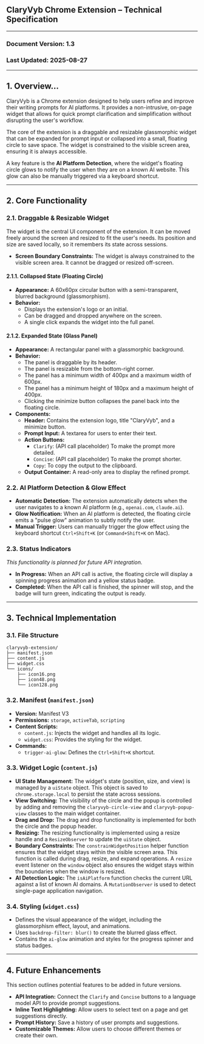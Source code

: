 ## ClaryVyb Chrome Extension – Technical Specification

---

### **Document Version:** 1.3

### **Last Updated:** 2025-08-27

---

## 1. Overview...

ClaryVyb is a Chrome extension designed to help users refine and improve their writing prompts for AI platforms. It provides a non-intrusive, on-page widget that allows for quick prompt clarification and simplification without disrupting the user's workflow.

The core of the extension is a draggable and resizable glassmorphic widget that can be expanded for prompt input or collapsed into a small, floating circle to save space. The widget is constrained to the visible screen area, ensuring it is always accessible.

A key feature is the **AI Platform Detection**, where the widget's floating circle glows to notify the user when they are on a known AI website. This glow can also be manually triggered via a keyboard shortcut.

---

## 2. Core Functionality

### 2.1. Draggable & Resizable Widget

The widget is the central UI component of the extension. It can be moved freely around the screen and resized to fit the user's needs. Its position and size are saved locally, so it remembers its state across sessions.

- **Screen Boundary Constraints:** The widget is always constrained to the visible screen area. It cannot be dragged or resized off-screen.

#### 2.1.1. Collapsed State (Floating Circle)

- **Appearance:** A 60x60px circular button with a semi-transparent, blurred background (glassmorphism).
- **Behavior:**
  - Displays the extension's logo or an initial.
  - Can be dragged and dropped anywhere on the screen.
  - A single click expands the widget into the full panel.

#### 2.1.2. Expanded State (Glass Panel)

- **Appearance:** A rectangular panel with a glassmorphic background.
- **Behavior:**
  - The panel is draggable by its header.
  - The panel is resizable from the bottom-right corner.
  - The panel has a minimum width of 400px and a maximum width of 600px.
  - The panel has a minimum height of 180px and a maximum height of 400px.
  - Clicking the minimize button collapses the panel back into the floating circle.
- **Components:**
  - **Header:** Contains the extension logo, title "ClaryVyb", and a minimize button.
  - **Prompt Input:** A textarea for users to enter their text.
  - **Action Buttons:**
    - `Clarify`: (API call placeholder) To make the prompt more detailed.
    - `Concise`: (API call placeholder) To make the prompt shorter.
    - `Copy`: To copy the output to the clipboard.
  - **Output Container:** A read-only area to display the refined prompt.

### 2.2. AI Platform Detection & Glow Effect

- **Automatic Detection:** The extension automatically detects when the user navigates to a known AI platform (e.g., `openai.com`, `claude.ai`).
- **Glow Notification:** When an AI platform is detected, the floating circle emits a "pulse glow" animation to subtly notify the user.
- **Manual Trigger:** Users can manually trigger the glow effect using the keyboard shortcut `Ctrl+Shift+K` (or `Command+Shift+K` on Mac).

### 2.3. Status Indicators

_This functionality is planned for future API integration._

- **In Progress:** When an API call is active, the floating circle will display a spinning progress animation and a yellow status badge.
- **Completed:** When the API call is finished, the spinner will stop, and the badge will turn green, indicating the output is ready.

---

## 3. Technical Implementation

### 3.1. File Structure

```
claryvyb-extension/
├── manifest.json
├── content.js
├── widget.css
└── icons/
    ├── icon16.png
    ├── icon48.png
    └── icon128.png
```

### 3.2. Manifest (`manifest.json`)

- **Version:** Manifest V3
- **Permissions:** `storage`, `activeTab`, `scripting`
- **Content Scripts:**
  - `content.js`: Injects the widget and handles all its logic.
  - `widget.css`: Provides the styling for the widget.
- **Commands:**
  - `trigger-ai-glow`: Defines the `Ctrl+Shift+K` shortcut.

### 3.3. Widget Logic (`content.js`)

- **UI State Management:** The widget's state (position, size, and view) is managed by a `uiState` object. This object is saved to `chrome.storage.local` to persist the state across sessions.
- **View Switching:** The visibility of the circle and the popup is controlled by adding and removing the `claryvyb-circle-view` and `claryvyb-popup-view` classes to the main widget container.
- **Drag and Drop:** The drag and drop functionality is implemented for both the circle and the popup header.
- **Resizing:** The resizing functionality is implemented using a resize handle and a `ResizeObserver` to update the `uiState` object.
- **Boundary Constraints:** The `constrainWidgetPosition` helper function ensures that the widget stays within the visible screen area. This function is called during drag, resize, and expand operations. A `resize` event listener on the `window` object also ensures the widget stays within the boundaries when the window is resized.
- **AI Detection Logic:** The `isAiPlatform` function checks the current URL against a list of known AI domains. A `MutationObserver` is used to detect single-page application navigation.

### 3.4. Styling (`widget.css`)

- Defines the visual appearance of the widget, including the glassmorphism effect, layout, and animations.
- Uses `backdrop-filter: blur()` to create the blurred glass effect.
- Contains the `ai-glow` animation and styles for the progress spinner and status badges.

---

## 4. Future Enhancements

This section outlines potential features to be added in future versions.

- **API Integration:** Connect the `Clarify` and `Concise` buttons to a language model API to provide prompt suggestions.
- **Inline Text Highlighting:** Allow users to select text on a page and get suggestions directly.
- **Prompt History:** Save a history of user prompts and suggestions.
- **Customizable Themes:** Allow users to choose different themes or create their own.
